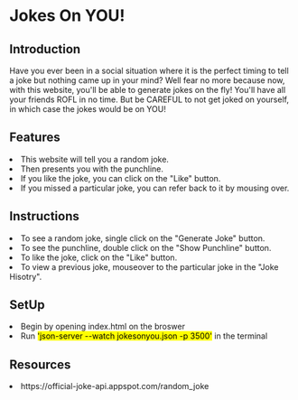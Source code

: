 # Jokes On YOU!


## Introduction

Have you ever been in a social situation where it is the perfect timing to tell a joke but nothing came up in your mind?
Well fear no more because now, with this website, you'll be able to generate jokes on the fly! You'll have all your friends
ROFL in no time. But be CAREFUL to not get joked on yourself, in which case the jokes would be on YOU!



## Features 

<li>This website will tell you a random joke.</li>
<li>Then presents you with the punchline.</li>
<li>If you like the joke, you can click on the "Like" button.</li>
<li>If you missed a particular joke, you can refer back to it by mousing over.</li>



## Instructions

<li>To see a random joke, single click on the "Generate Joke" button.</li>

<li>To see the punchline, double click on the "Show Punchline" button.</li>

<li>To like the joke, click on the "Like" button.</li>

<li>To view a previous joke, mouseover to the particular joke in the "Joke Hisotry".</li>


## SetUp

<li> Begin by opening index.html on the broswer  </li>
<li> Run  <mark>'json-server --watch jokesonyou.json -p 3500'</mark>  in the terminal</li>


## Resources

<li>https://official-joke-api.appspot.com/random_joke</li>
